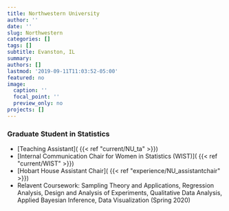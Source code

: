```yaml
---
title: Northwestern University
author: ''
date: ''
slug: Northwestern
categories: []
tags: []
subtitle: Evanston, IL
summary: 
authors: []
lastmod: '2019-09-11T11:03:52-05:00'
featured: no
image:
  caption: ''
  focal_point: ''
  preview_only: no
projects: []
---
```


### Graduate Student in Statistics
 - [Teaching Assistant]( {{< ref "current/NU_ta" >}})
 - [Internal Communication Chair for Women in Statistics (WIST)]( {{< ref "current/WIST" >}})
 - [Hobart House Assistant Chair]( {{< ref "experience/NU_assistantchair" >}})
 - Relavent Coursework: Sampling Theory and Applications, Regression Analysis, Design and Analysis of Experiments, Qualitative Data Analysis, Applied Bayesian Inference, Data Visualization (Spring 2020)  
 



